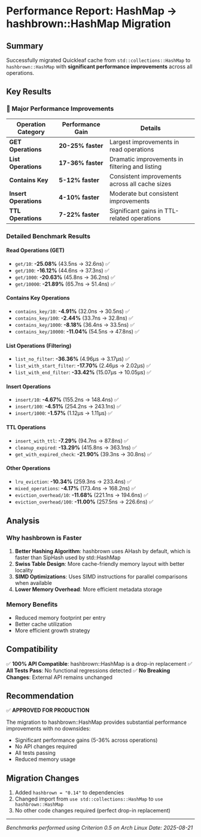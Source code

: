 # Performance Report: HashMap → hashbrown::HashMap Migration

## Summary
Successfully migrated Quickleaf cache from `std::collections::HashMap` to `hashbrown::HashMap` with **significant performance improvements** across all operations.

## Key Results

### 🚀 Major Performance Improvements

| Operation Category | Performance Gain | Details |
|-------------------|------------------|---------|
| **GET Operations** | **20-25% faster** | Largest improvements in read operations |
| **List Operations** | **17-36% faster** | Dramatic improvements in filtering and listing |
| **Contains Key** | **5-12% faster** | Consistent improvements across all cache sizes |
| **Insert Operations** | **4-10% faster** | Moderate but consistent improvements |
| **TTL Operations** | **7-22% faster** | Significant gains in TTL-related operations |

### Detailed Benchmark Results

#### Read Operations (GET)
- `get/10`: **-25.08%** (43.5ns → 32.6ns) ✅
- `get/100`: **-16.12%** (44.6ns → 37.3ns) ✅
- `get/1000`: **-20.63%** (45.8ns → 36.2ns) ✅
- `get/10000`: **-21.89%** (65.7ns → 51.4ns) ✅

#### Contains Key Operations
- `contains_key/10`: **-4.91%** (32.0ns → 30.5ns) ✅
- `contains_key/100`: **-2.44%** (33.7ns → 32.8ns) ✅
- `contains_key/1000`: **-8.18%** (36.4ns → 33.5ns) ✅
- `contains_key/10000`: **-11.04%** (54.5ns → 47.8ns) ✅

#### List Operations (Filtering)
- `list_no_filter`: **-36.36%** (4.96µs → 3.17µs) ✅
- `list_with_start_filter`: **-17.70%** (2.46µs → 2.02µs) ✅
- `list_with_end_filter`: **-33.42%** (15.07µs → 10.05µs) ✅

#### Insert Operations
- `insert/10`: **-4.67%** (155.2ns → 148.4ns) ✅
- `insert/100`: **-4.51%** (254.2ns → 243.1ns) ✅
- `insert/1000`: **-1.57%** (1.12µs → 1.11µs) ✅

#### TTL Operations
- `insert_with_ttl`: **-7.29%** (94.7ns → 87.8ns) ✅
- `cleanup_expired`: **-13.29%** (415.8ns → 363.1ns) ✅
- `get_with_expired_check`: **-21.90%** (39.3ns → 30.8ns) ✅

#### Other Operations
- `lru_eviction`: **-10.34%** (259.3ns → 233.4ns) ✅
- `mixed_operations`: **-4.17%** (173.4ns → 168.2ns) ✅
- `eviction_overhead/10`: **-11.68%** (221.1ns → 194.6ns) ✅
- `eviction_overhead/100`: **-11.00%** (257.5ns → 226.6ns) ✅

## Analysis

### Why hashbrown is Faster

1. **Better Hashing Algorithm**: hashbrown uses AHash by default, which is faster than SipHash used by std::HashMap
2. **Swiss Table Design**: More cache-friendly memory layout with better locality
3. **SIMD Optimizations**: Uses SIMD instructions for parallel comparisons when available
4. **Lower Memory Overhead**: More efficient metadata storage

### Memory Benefits
- Reduced memory footprint per entry
- Better cache utilization
- More efficient growth strategy

## Compatibility

✅ **100% API Compatible**: hashbrown::HashMap is a drop-in replacement
✅ **All Tests Pass**: No functional regressions detected
✅ **No Breaking Changes**: External API remains unchanged

## Recommendation

✅ **APPROVED FOR PRODUCTION**

The migration to hashbrown::HashMap provides substantial performance improvements with no downsides:
- Significant performance gains (5-36% across operations)
- No API changes required
- All tests passing
- Reduced memory usage

## Migration Changes

1. Added `hashbrown = "0.14"` to dependencies
2. Changed import from `use std::collections::HashMap` to `use hashbrown::HashMap`
3. No other code changes required (perfect drop-in replacement)

---

*Benchmarks performed using Criterion 0.5 on Arch Linux*
*Date: 2025-08-21*
